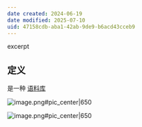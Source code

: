 ```yaml
---
date created: 2024-06-19
date modified: 2025-07-10
uid: 47158cdb-aba1-42ab-9de9-b6acd43cceb9
---
```


excerpt

<!-- more -->

## 定义

是一种 [语料库](语料库.md)

![image.png#pic_center|650](https://imagehosting4picgo.oss-cn-beijing.aliyuncs.com/imagehosting/fix-dir%2Fpicgo%2Fpicgo-clipboard-images%2F2024%2F06%2F19%2F15-03-50-a976d5e497fb79ab05d6c9a2429b23c7-20240619150349-6299a2.png)

![image.png#pic_center|650](https://imagehosting4picgo.oss-cn-beijing.aliyuncs.com/imagehosting/fix-dir%2Fpicgo%2Fpicgo-clipboard-images%2F2024%2F06%2F19%2F15-02-36-8de516a5a311463103e182513e9f02ef-20240619150235-8aa6a6.png)
